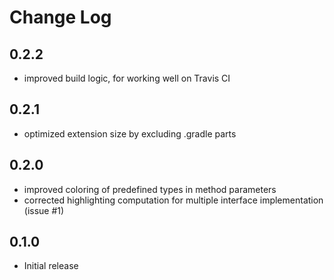 # Change Log

## 0.2.2
- improved build logic, for working well on Travis CI

## 0.2.1
- optimized extension size by excluding .gradle parts

## 0.2.0
- improved coloring of predefined types in method parameters
- corrected highlighting computation for multiple interface implementation (issue #1)

## 0.1.0
- Initial release
